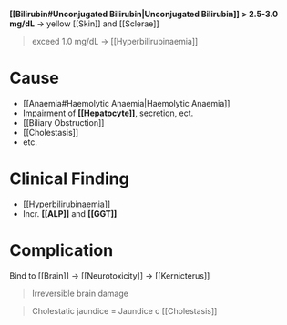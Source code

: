 **[[Bilirubin#Unconjugated Bilirubin|Unconjugated Bilirubin]]** **> 2.5-3.0 mg/dL** -> yellow [[Skin]] and [[Sclerae]]
>  exceed 1.0 mg/dL -> [[Hyperbilirubinaemia]] 

# Cause
- [[Anaemia#Haemolytic Anaemia|Haemolytic Anaemia]]
- Impairment of **[[Hepatocyte]]**, secretion, ect.
- [[Biliary Obstruction]]
- [[Cholestasis]]
- etc.

# Clinical Finding
- [[Hyperbilirubinaemia]]
- Incr. **[[ALP]]** and **[[GGT]]**

# Complication
Bind to [[Brain]] -> [[Neurotoxicity]] -> [[Kernicterus]]
> Irreversible brain damage

> Cholestatic jaundice = Jaundice c [[Cholestasis]]